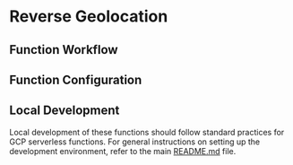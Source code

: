 # Reverse Geolocation 

## Function Workflow


## Function Configuration


## Local Development

Local development of these functions should follow standard practices for GCP serverless functions. For general instructions on setting up the development environment, refer to the main [README.md](../README.md) file.